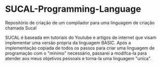 # SUCAL-Programming-Language
Repositório de criação de um compilador para uma linguagem de criação chamada Sucal

SUCAL é baseada em tutoriais do Youtube e artigos de internet que visam implementar uma versão própria da linguagem BASIC.
Após a implementação copiada de todos os passos para criar uma linguagem de programação com o "mínimo" necessário, passarei a modifca-la para atender aos meus objetivos pessoais e torna-la uma linguagem "unica".
